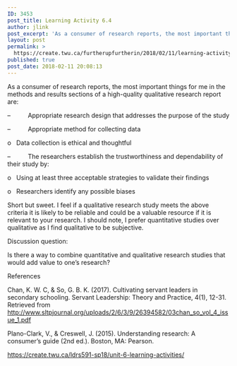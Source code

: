 ```yaml
---
ID: 3453
post_title: Learning Activity 6.4
author: jlink
post_excerpt: 'As a consumer of research reports, the most important things for me in the methods and results sections of a high-quality qualitative research report are: &ndash;&nbsp;&nbsp;&nbsp;&nbsp;&nbsp;&nbsp;&nbsp;&nbsp;&nbsp; Appropriate research design that addresses the purpose of the study &ndash;&nbsp;&nbsp;&nbsp;&nbsp;&nbsp;&nbsp;&nbsp;&nbsp;&nbsp; Appropriate method for collecting data o&nbsp;&nbsp; Data collection is ethical and thoughtful &ndash;&nbsp;&nbsp;&nbsp;&nbsp;&nbsp;&nbsp;&nbsp;&nbsp;&nbsp; The researchers establish the trustworthiness &hellip; <p><a href="https://create.twu.ca/furtherupfurtherin/2018/02/11/learning-activity-6-4/">Continue reading<span> "Learning Activity 6.4"</span></a></p>'
layout: post
permalink: >
  https://create.twu.ca/furtherupfurtherin/2018/02/11/learning-activity-6-4/
published: true
post_date: 2018-02-11 20:08:13
---
```

As a consumer of research reports, the most important things for me in the methods and results sections of a high-quality qualitative research report are:

&#8211;          Appropriate research design that addresses the purpose of the study

&#8211;          Appropriate method for collecting data

o   Data collection is ethical and thoughtful

&#8211;          The researchers establish the trustworthiness and dependability of their study by:

o   Using at least three acceptable strategies to validate their findings

o   Researchers identify any possible biases

Short but sweet. I feel if a qualitative research study meets the above criteria it is likely to be reliable and could be a valuable resource if it is relevant to your research. I should note, I prefer quantitative studies over qualitative as I find qualitative to be subjective.

Discussion question:

Is there a way to combine quantitative and qualitative research studies that would add value to one&#8217;s research?

References

Chan, K. W. C, &amp; So, G. B. K. (2017). Cultivating servant leaders in secondary schooling. Servant Leadership: Theory and Practice, 4(1), 12-31. Retrieved from <a href="http://www.sltpjournal.org/uploads/2/6/3/9/26394582/03chan_so_vol_4_issue_1.pdf">http://www.sltpjournal.org/uploads/2/6/3/9/26394582/03chan_so_vol_4_issue_1.pdf</a>

Plano-Clark, V., &amp; Creswell, J. (2015). Understanding research: A consumer’s guide (2nd ed.). Boston, MA: Pearson.

<a href="https://create.twu.ca/ldrs591-sp18/unit-6-learning-activities/">https://create.twu.ca/ldrs591-sp18/unit-6-learning-activities/</a>